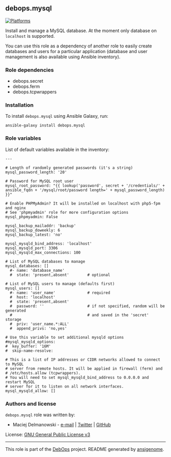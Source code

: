 ## debops.mysql
[![Platforms](http://img.shields.io/badge/platforms-debian%20|%20ubuntu-lightgrey.svg)](#)


Install and manage a MySQL database. At the moment only database on
`localhost` is supported.

You can use this role as a dependency of another role to easily create
databases and users for a particular application (database and user
management is also available using Ansible inventory).

### Role dependencies

- debops.secret
- debops.ferm
- debops.tcpwrappers


### Installation

To install `debops.mysql` using Ansible Galaxy, run:

    ansible-galaxy install debops.mysql


### Role variables

List of default variables available in the inventory:

    ---
    
    # Length of randomly generated passwords (it's a string)
    mysql_password_length: '20'
    
    # Password for MySQL root user
    mysql_root_password: "{{ lookup('password', secret + '/credentials/' + ansible_fqdn + '/mysql/root/password length=' + mysql_password_length) }}"
    
    # Enable PHPMyAdmin? It will be installed on localhost with php5-fpm and nginx
    # See 'phpmyadmin' role for more configuration options
    mysql_phpmyadmin: False
    
    mysql_backup_mailaddr: 'backup'
    mysql_backup_doweekly: 6
    mysql_backup_latest: 'no'
    
    mysql_mysqld_bind_address: 'localhost'
    mysql_mysqld_port: 3306
    mysql_mysqld_max_connections: 100
    
    # List of MySQL databases to manage
    mysql_databases: []
      #- name: 'database_name'
      #  state: 'present,absent'        # optional
    
    # List of MySQL users to manage (defaults first)
    mysql_users: []
      #- name: 'user_name'              # required
      #  host: 'localhost'
      #  state: 'present,absent'
      #  password: ''                   # if not specified, random will be generated
      #                                 # and saved in the 'secret' storage
      #  priv: 'user_name.*:ALL'
      #  append_privs: 'no,yes'
    
    # Use this variable to set additional mysqld options
    #mysql_mysqld_options:
    #  key_buffer: '16M'
    #  skip-name-resolve:
    
    # This is a list of IP addresses or CIDR networks allowed to connect to MySQL
    # server from remote hosts. It will be applied in firewall (ferm) and
    # /etc/hosts.allow (tcpwrappers).
    # You will need to set mysql_mysqld_bind_address to 0.0.0.0 and restart MySQL
    # server for it to listen on all network interfaces.
    mysql_mysqld_allow: []





### Authors and license

`debops.mysql` role was written by:

- Maciej Delmanowski - [e-mail](mailto:drybjed@gmail.com) | [Twitter](https://twitter.com/drybjed) | [GitHub](https://github.com/drybjed)


License: [GNU General Public License v3](https://tldrlegal.com/license/gnu-general-public-license-v3-(gpl-3))


***

This role is part of the [DebOps](http://debops.org/) project. README generated by [ansigenome](https://github.com/nickjj/ansigenome/).

